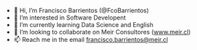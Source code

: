 - 👋 Hi, I’m Francisco Barrientos (@FcoBarrientos)
- 👀 I’m interested in Software Developent
- 🌱 I’m currently learning Data Science and English
- 💞️ I’m looking to collaborate on Meir Consultores (www.meir.cl)
- 📫 Reach me in the email francisco.barrientos@meir.cl

<!---
Francisco Barrientos/FcoBarrientos is a ✨ special ✨ repository because its `README.md` (this file) appears on your GitHub profile.
You can click the Preview link to take a look at your changes.
--->
